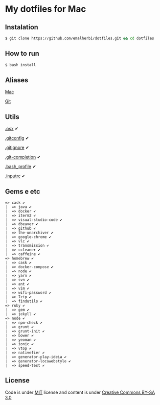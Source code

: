 # My dotfiles for Mac

## Instalation

```bash
$ git clone https://github.com/emalherbi/dotfiles.git && cd dotfiles
```

## How to run

```bash
$ bash install
```

## Aliases

[Mac](https://github.com/emalherbi/dotfiles/blob/master/system/.bash_profile)

[Git](https://github.com/emalherbi/dotfiles/blob/master/git/.gitconfig)

## Utils

[.osx](https://github.com/emalherbi/dotfiles/blob/master/osx/.osx) ✔

[.gitconfig](https://github.com/emalherbi/dotfiles/blob/master/git/.gitconfig) ✔

[.gitignore](https://github.com/emalherbi/dotfiles/blob/master/git/.gitignore) ✔

[.git-completion](https://raw.githubusercontent.com/git/git/master/contrib/completion/git-completion.bash) ✔

[.bash_profile](https://github.com/emalherbi/dotfiles/blob/master/system/.bash_profile) ✔

[.inputrc](https://github.com/emalherbi/dotfiles/blob/master/system/.inputrc) ✔

## Gems e etc

```
=> cask ✔
|  => java ✔
|  => docker ✔
|  => iterm2 ✔
|  => visual-studio-code ✔
|  => dbeaver ✔
|  => github ✔
|  => the-unarchiver ✔
|  => google-chrome ✔
|  => vlc ✔
|  => transmission ✔
|  => ccleaner ✔
|  => caffeine ✔
=> homebrew ✔
|  => cask ✔
|  => docker-compose ✔
|  => node ✔
|  => yarn ✔
|  => svn ✔
|  => ant ✔
|  => vim ✔
|  => wifi-password ✔
|  => 7zip ✔
|  => findutils ✔
=> ruby ✔
|  => gem ✔
|  => jekyll ✔
=> node ✔
|  => npm-check ✔
|  => grunt ✔
|  => grunt-init ✔
|  => bower ✔
|  => yeoman ✔
|  => ionic ✔
|  => vtop ✔
|  => nativefier ✔
|  => generator-play-ideia ✔
|  => generator-locawebstyle ✔
|  => speed-test ✔
```

## License

Code is under [MIT](http://davidsonfellipe.mit-license.org) license and content is under [Creative Commons BY-SA 3.0](http://creativecommons.org/licenses/by-sa/3.0/deed.en_US)
